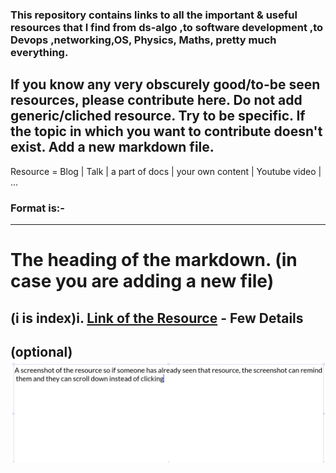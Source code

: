### This repository contains links to all the important & useful resources that I find from ds-algo ,to software development ,to Devops ,networking,OS, Physics, Maths, pretty much everything. 
## If you know any very obscurely good/to-be seen resources, please contribute here. Do not add generic/cliched resource. Try to be specific. If the topic in which you want to contribute doesn't exist. Add a new markdown file.
Resource = Blog | Talk | a part of docs | your own content | Youtube video | ...
### Format is:-
---
# The heading of the markdown. (in case you are adding a new file)
## (i is index)i. [Link of the Resource](https://jscomplete.com/learn/node-beyond-basics) - Few Details

(optional)
![Event image](./assets/demo.png)
---